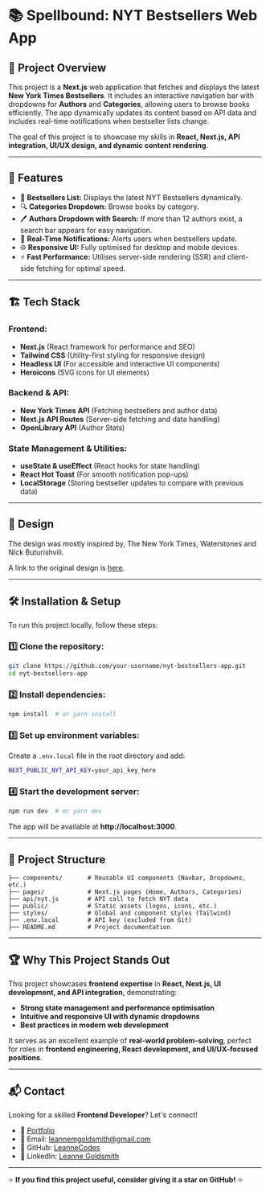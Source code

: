 # 📚 Spellbound: NYT Bestsellers Web App

## 📝 Project Overview
This project is a **Next.js** web application that fetches and displays the latest **New York Times Bestsellers**. It includes an interactive navigation bar with dropdowns for **Authors** and **Categories**, allowing users to browse books efficiently. The app dynamically updates its content based on API data and includes real-time notifications when bestseller lists change.

The goal of this project is to showcase my skills in **React, Next.js, API integration, UI/UX design, and dynamic content rendering**.

---

## 🚀 Features
- 📖 **Bestsellers List:** Displays the latest NYT Bestsellers dynamically.
- 🔍 **Categories Dropdown:** Browse books by category.
- 🖊️ **Authors Dropdown with Search:** If more than 12 authors exist, a search bar appears for easy navigation.
- 🔔 **Real-Time Notifications:** Alerts users when bestsellers update.
- 🌐 **Responsive UI:** Fully optimised for desktop and mobile devices.
- ⚡ **Fast Performance:** Utilises server-side rendering (SSR) and client-side fetching for optimal speed.

---

## 🏗️ Tech Stack
### **Frontend:**
- **Next.js** (React framework for performance and SEO)
- **Tailwind CSS** (Utility-first styling for responsive design)
- **Headless UI** (For accessible and interactive UI components)
- **Heroicons** (SVG icons for UI elements)

### **Backend & API:**
- **New York Times API** (Fetching bestsellers and author data)
- **Next.js API Routes** (Server-side fetching and data handling)
- **OpenLibrary API** (Author Stats)

### **State Management & Utilities:**
- **useState & useEffect** (React hooks for state handling)
- **React Hot Toast** (For smooth notification pop-ups)
- **LocalStorage** (Storing bestseller updates to compare with previous data)

---
## 🎨 Design

The design was mostly inspired by, The New York Times, Waterstones and Nick Buturishvili.

A link to the original design is [here](https://dribbble.com/shots/20816339-Book-Web-Store).

---

## 🛠️ Installation & Setup
To run this project locally, follow these steps:

### 1️⃣ Clone the repository:
```sh
git clone https://github.com/your-username/nyt-bestsellers-app.git
cd nyt-bestsellers-app
```

### 2️⃣ Install dependencies:
```sh
npm install  # or yarn install
```

### 3️⃣ Set up environment variables:
Create a `.env.local` file in the root directory and add:
```sh
NEXT_PUBLIC_NYT_API_KEY=your_api_key_here
```

### 4️⃣ Start the development server:
```sh
npm run dev  # or yarn dev
```

The app will be available at **http://localhost:3000**.

---

## 📂 Project Structure
```plaintext
├── components/       # Reusable UI components (Navbar, Dropdowns, etc.)
├── pages/            # Next.js pages (Home, Authors, Categories)
├── api/nyt.js        # API call to fetch NYT data
├── public/           # Static assets (logos, icons, etc.)
├── styles/           # Global and component styles (Tailwind)
├── .env.local        # API key (excluded from Git)
├── README.md         # Project documentation
```

---

## 🏆 Why This Project Stands Out
This project showcases **frontend expertise** in **React, Next.js, UI development, and API integration**, demonstrating:
- **Strong state management and performance optimisation**
- **Intuitive and responsive UI with dynamic dropdowns**
- **Best practices in modern web development**

It serves as an excellent example of **real-world problem-solving**, perfect for roles in **frontend engineering, React development, and UI/UX-focused positions**.

---

## 📬 Contact
Looking for a skilled **Frontend Developer**? Let's connect!
- 💼 [Portfolio](https://frontend-portfolio-five-dun.vercel.app/)
- 📧 Email: leannemgoldsmith@gmail.com
- 🐙 GitHub: [LeanneCodes](https://github.com/LeanneCodes)
- 💬 LinkedIn: [Leanne Goldsmith](https://www.linkedin.com/in/leanne-m-goldsmith/)

---

⭐ **If you find this project useful, consider giving it a star on GitHub!** ⭐

